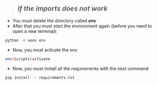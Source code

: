 > ## ***If the imports does not work***
* You must delete the directory called ***env***
* After that you must start the environment again (before you need to open a new terminal):
```bash
python -m venv env
```
* Now, you must activate the env
```bash
env\Scripts\activate
```
* Now, you must install all the requirements with the next command:
```bash
pip install -r requirements.txt
```